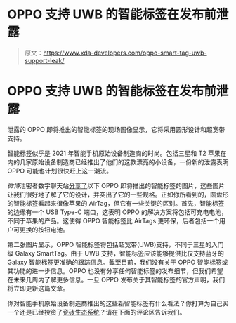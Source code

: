 # OPPO 支持 UWB 的智能标签在发布前泄露

> 原文：<https://www.xda-developers.com/oppo-smart-tag-uwb-support-leak/>

# OPPO 支持 UWB 的智能标签在发布前泄露

泄露的 OPPO 即将推出的智能标签的现场图像显示，它将采用圆形设计和超宽带支持。

智能标签似乎是 2021 年智能手机原始设备制造商的时尚。包括三星和 T2 苹果在内的几家原始设备制造商已经推出了他们的这款漂亮的小设备，一份新的泄露表明 OPPO 可能也计划很快赶上这一潮流。

*微博*泄密者数字聊天站[分享了](https://weibo.com/6048569942/KbWp4iUK7?ssl_rnd=1619068976.2363&type=comment#_rnd1619068991991)以下 OPPO 即将推出的智能标签的图片，这些图片让我们很好地了解了它的设计，并突出了它的一些规格。正如你所看到的，圆盘形的智能标签看起来很像苹果的 AirTag，但它有一些关键的区别。首先，智能标签的边缘有一个 USB Type-C 端口，这表明 OPPO 的解决方案将包括可充电电池，不同于苹果的产品。这使得 OPPO 智能标签比 AirTags 更环保，后者包括一个用户可更换的按钮电池。

第二张图片显示，OPPO 智能标签将包括超宽带(UWB)支持，不同于三星的入门级 Galaxy SmartTag。由于 UWB 支持，智能标签应该能够提供比仅支持蓝牙的 Galaxy 智能标签更准确的跟踪信息。截至目前，我们没有关于 OPPO 智能标签或其功能的进一步信息。OPPO 也没有分享任何智能标签的发布细节，但我们希望在未来几周内了解更多信息。一旦 OPPO 发布关于其智能标签的官方声明，我们将立即更新这篇文章。

你对智能手机原始设备制造商推出的这些新智能标签有什么看法？你打算为自己买一个还是已经投资了[瓷砖生态系统](https://www.xda-developers.com/tile-new-tracker-with-ultra-wideband-technology/)？请在下面的评论区告诉我们。